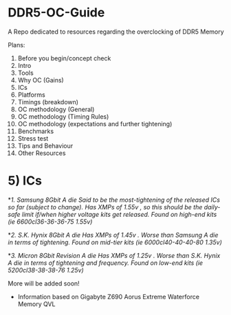 # DDR5-OC-Guide
A Repo dedicated to resources regarding the overclocking of DDR5 Memory

Plans:

1) Before you begin/concept check
2) Intro
3) Tools
4) Why OC (Gains)
5) ICs
6) Platforms
7) Timings (breakdown)
8) OC methodology (General)
9) OC methodology (Timing Rules)
10) OC methodology (expectations and further tightening)
11) Benchmarks
12) Stress test
13) Tips and Behaviour
14) Other Resources




# 5) ICs

**1. Samsung 8Gbit A die
Said to be the most-tightening of the released ICs so far (subject to change). Has XMPs of 1.55v *, so this should be the daily-safe limit if/when higher voltage kits get released. Found on high-end kits (ie 6600cl36-36-36-75 1.55v)**

**2. S.K. Hynix 8Gbit A die
Has XMPs of 1.45v *. Worse than Samsung A die in terms of tightening. Found on mid-tier kits (ie 6000cl40-40-40-80 1.35v)**

**3. Micron 8Gbit Revision A die
Has XMPs of 1.25v *. Worse than S.K. Hynix A die in terms of tightening and frequency. Found on low-end kits (ie 5200cl38-38-38-76 1.25v)**

More will be added soon!

* Information based on Gigabyte Z690 Aorus Extreme Waterforce Memory QVL
